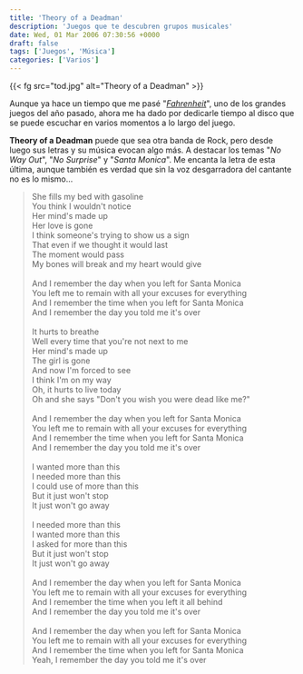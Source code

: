 ```yaml
---
title: 'Theory of a Deadman'
description: 'Juegos que te descubren grupos musicales'
date: Wed, 01 Mar 2006 07:30:56 +0000
draft: false
tags: ['Juegos', 'Música']
categories: ['Varios']
---
```


{{< fg src="tod.jpg" alt="Theory of a Deadman" >}}

Aunque ya hace un tiempo que me pasé "_[Fahrenheit](https://es.wikipedia.org/wiki/Fahrenheit_(videojuego_de_2005))_", uno de los grandes juegos del año pasado, ahora me ha dado por dedicarle tiempo al disco que se puede escuchar en varios momentos a lo largo del juego.

**Theory of a Deadman** puede que sea otra banda de Rock, pero desde luego sus letras y su música evocan algo más. A destacar los temas "_No Way Out_", "_No Surprise_" y "_Santa Monica_". Me encanta la letra de esta última, aunque también es verdad que sin la voz desgarradora del cantante no es lo mismo...

> She fills my bed with gasoline\
  You think I wouldn't notice\
  Her mind's made up\
  Her love is gone\
  I think someone's trying to show us a sign\
  That even if we thought it would last\
  The moment would pass\
  My bones will break and my heart would give\
  \
  And I remember the day when you left for Santa Monica\
  You left me to remain with all your excuses for everything\
  And I remember the time when you left for Santa Monica\
  And I remember the day you told me it's over\
  \
  It hurts to breathe\
  Well every time that you're not next to me\
  Her mind's made up\
  The girl is gone\
  And now I'm forced to see\
  I think I'm on my way\
  Oh, it hurts to live today\
  Oh and she says "Don't you wish you were dead like me?"\
  \
  And I remember the day when you left for Santa Monica\
  You left me to remain with all your excuses for everything\
  And I remember the time when you left for Santa Monica\
  And I remember the day you told me it's over\
  \
  I wanted more than this\
  I needed more than this\
  I could use of more than this\
  But it just won't stop\
  It just won't go away\
  \
  I needed more than this\
  I wanted more than this\
  I asked for more than this\
  But it just won't stop\
  It just won't go away\
  \
  And I remember the day when you left for Santa Monica\
  You left me to remain with all your excuses for everything\
  And I remember the time when you left it all behind\
  And I remember the day you told me it's over\
  \
  And I remember the day when you left for Santa Monica\
  You left me to remain with all your excuses for everything\
  And I remember the time when you left for Santa Monica\
  Yeah, I remember the day you told me it's over